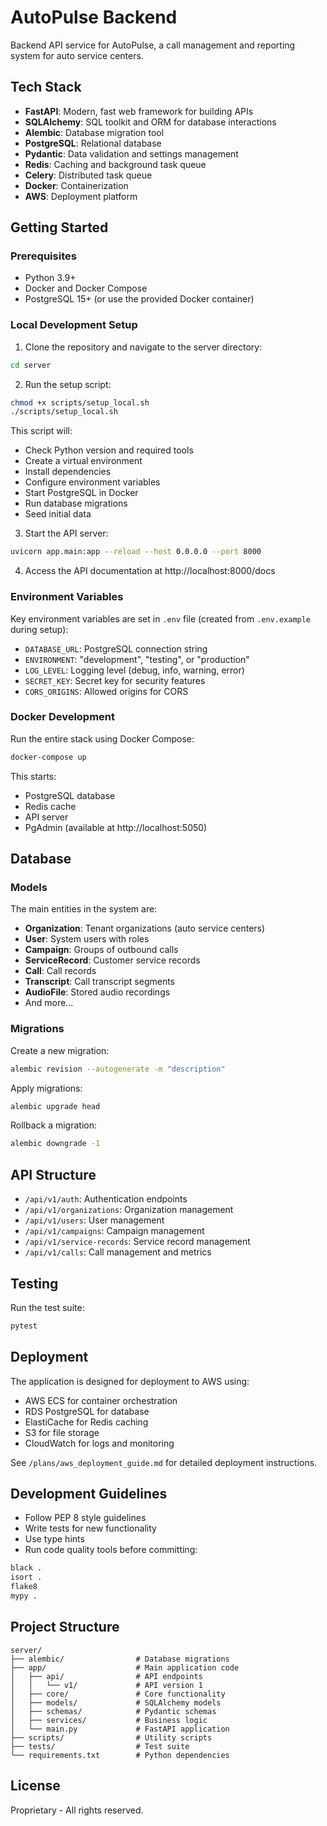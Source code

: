 # AutoPulse Backend

Backend API service for AutoPulse, a call management and reporting system for auto service centers.

## Tech Stack

- **FastAPI**: Modern, fast web framework for building APIs
- **SQLAlchemy**: SQL toolkit and ORM for database interactions
- **Alembic**: Database migration tool
- **PostgreSQL**: Relational database
- **Pydantic**: Data validation and settings management
- **Redis**: Caching and background task queue
- **Celery**: Distributed task queue
- **Docker**: Containerization
- **AWS**: Deployment platform

## Getting Started

### Prerequisites

- Python 3.9+
- Docker and Docker Compose
- PostgreSQL 15+ (or use the provided Docker container)

### Local Development Setup

1. Clone the repository and navigate to the server directory:

```bash
cd server
```

2. Run the setup script:

```bash
chmod +x scripts/setup_local.sh
./scripts/setup_local.sh
```

This script will:
- Check Python version and required tools
- Create a virtual environment
- Install dependencies
- Configure environment variables
- Start PostgreSQL in Docker
- Run database migrations
- Seed initial data

3. Start the API server:

```bash
uvicorn app.main:app --reload --host 0.0.0.0 --port 8000
```

4. Access the API documentation at http://localhost:8000/docs

### Environment Variables

Key environment variables are set in `.env` file (created from `.env.example` during setup):

- `DATABASE_URL`: PostgreSQL connection string
- `ENVIRONMENT`: "development", "testing", or "production"
- `LOG_LEVEL`: Logging level (debug, info, warning, error)
- `SECRET_KEY`: Secret key for security features
- `CORS_ORIGINS`: Allowed origins for CORS

### Docker Development

Run the entire stack using Docker Compose:

```bash
docker-compose up
```

This starts:
- PostgreSQL database
- Redis cache
- API server
- PgAdmin (available at http://localhost:5050)

## Database

### Models

The main entities in the system are:

- **Organization**: Tenant organizations (auto service centers)
- **User**: System users with roles
- **Campaign**: Groups of outbound calls
- **ServiceRecord**: Customer service records
- **Call**: Call records
- **Transcript**: Call transcript segments
- **AudioFile**: Stored audio recordings
- And more...

### Migrations

Create a new migration:

```bash
alembic revision --autogenerate -m "description"
```

Apply migrations:

```bash
alembic upgrade head
```

Rollback a migration:

```bash
alembic downgrade -1
```

## API Structure

- `/api/v1/auth`: Authentication endpoints
- `/api/v1/organizations`: Organization management
- `/api/v1/users`: User management
- `/api/v1/campaigns`: Campaign management
- `/api/v1/service-records`: Service record management
- `/api/v1/calls`: Call management and metrics

## Testing

Run the test suite:

```bash
pytest
```

## Deployment

The application is designed for deployment to AWS using:

- AWS ECS for container orchestration
- RDS PostgreSQL for database
- ElastiCache for Redis caching
- S3 for file storage
- CloudWatch for logs and monitoring

See `/plans/aws_deployment_guide.md` for detailed deployment instructions.

## Development Guidelines

- Follow PEP 8 style guidelines
- Write tests for new functionality
- Use type hints
- Run code quality tools before committing:

```bash
black .
isort .
flake8
mypy .
```

## Project Structure

```
server/
├── alembic/                # Database migrations
├── app/                    # Main application code
│   ├── api/                # API endpoints
│   │   └── v1/             # API version 1
│   ├── core/               # Core functionality
│   ├── models/             # SQLAlchemy models
│   ├── schemas/            # Pydantic schemas
│   ├── services/           # Business logic
│   └── main.py             # FastAPI application
├── scripts/                # Utility scripts
├── tests/                  # Test suite
└── requirements.txt        # Python dependencies
```

## License

Proprietary - All rights reserved.